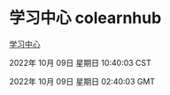 # 学习中心 colearnhub
[学习中心](http://27.19.33.125:56308/colearnhub/)

2022年 10月 09日 星期日 10:40:03 CST

2022年 10月 09日 星期日 02:40:03 GMT
